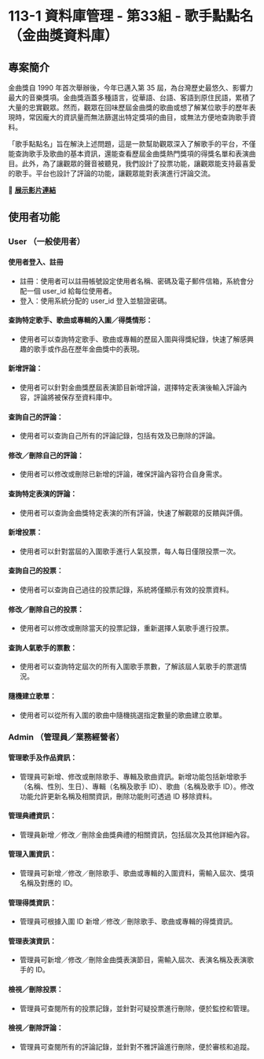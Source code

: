 # 113-1 資料庫管理 - 第33組 - 歌手點點名（金曲獎資料庫）

## 專案簡介

金曲獎自 1990 年首次舉辦後，今年已邁入第 35 屆，為台灣歷史最悠久、影響力最大的音樂獎項。金曲獎涵蓋多種語言，從華語、台語、客語到原住民語，累積了大量的忠實觀眾。然而，觀眾在回味歷屆金曲獎的歌曲或想了解某位歌手的歷年表現時，常因龐大的資訊量而無法篩選出特定獎項的曲目，或無法方便地查詢歌手資料。

「歌手點點名」旨在解決上述問題，這是一款幫助觀眾深入了解歌手的平台，不僅能查詢歌手及歌曲的基本資訊，還能查看歷屆金曲獎熱門獎項的得獎名單和表演曲目。此外，為了讓觀眾的聲音被聽見，我們設計了投票功能，讓觀眾能支持最喜愛的歌手。平台也設計了評論的功能，讓觀眾能對表演進行評論交流。

:link: **[展示影片連結]()**

## 使用者功能

### User （一般使用者）

#### 使用者登入、註冊
- 註冊：使用者可以註冊帳號設定使用者名稱、密碼及電子郵件信箱，系統會分配一個 user_id 給每位使用者。
- 登入：使用系統分配的 user_id 登入並驗證密碼。

#### 查詢特定歌手、歌曲或專輯的入圍／得獎情形：
- 使用者可以查詢特定歌手、歌曲或專輯的歷屆入圍與得獎紀錄，快速了解感興趣的歌手或作品在歷年金曲獎中的表現。

#### 新增評論：
- 使用者可以針對金曲獎歷屆表演節目新增評論，選擇特定表演後輸入評論內容，評論將被保存至資料庫中。

#### 查詢自己的評論：
- 使用者可以查詢自己所有的評論記錄，包括有效及已刪除的評論。

#### 修改／刪除自己的評論：
- 使用者可以修改或刪除已新增的評論，確保評論內容符合自身需求。

#### 查詢特定表演的評論：
- 使用者可以查詢金曲獎特定表演的所有評論，快速了解觀眾的反饋與評價。

#### 新增投票：
- 使用者可以針對當屆的入圍歌手進行人氣投票，每人每日僅限投票一次。

#### 查詢自己的投票：
- 使用者可以查詢自己過往的投票記錄，系統將僅顯示有效的投票資料。

#### 修改／刪除自己的投票：
- 使用者可以修改或刪除當天的投票記錄，重新選擇人氣歌手進行投票。

#### 查詢人氣歌手的票數：
- 使用者可以查詢特定屆次的所有入圍歌手票數，了解該屆人氣歌手的票選情況。

#### 隨機建立歌單：
- 使用者可以從所有入圍的歌曲中隨機挑選指定數量的歌曲建立歌單。


### Admin （管理員／業務經營者）

#### 管理歌手及作品資訊：
- 管理員可新增、修改或刪除歌手、專輯及歌曲資訊。新增功能包括新增歌手（名稱、性別、生日）、專輯（名稱及歌手 ID）、歌曲（名稱及歌手 ID）。修改功能允許更新名稱及相關資訊，刪除功能則可透過 ID 移除資料。

#### 管理典禮資訊：
- 管理員新增／修改／刪除金曲獎典禮的相關資訊，包括屆次及其他詳細內容。

#### 管理入圍資訊：
- 管理員可新增／修改／刪除歌手、歌曲或專輯的入圍資料，需輸入屆次、獎項名稱及對應的 ID。

#### 管理得獎資訊：
- 管理員可根據入圍 ID 新增／修改／刪除歌手、歌曲或專輯的得獎資訊。

#### 管理表演資訊：
- 管理員可新增／修改／刪除金曲獎表演節目，需輸入屆次、表演名稱及表演歌手的 ID。

#### 檢視／刪除投票：
- 管理員可查閱所有的投票記錄，並針對可疑投票進行刪除，便於監控和管理。

#### 檢視／刪除評論：
- 管理員可查閱所有的評論記錄，並針對不雅評論進行刪除，便於審核和追蹤。
